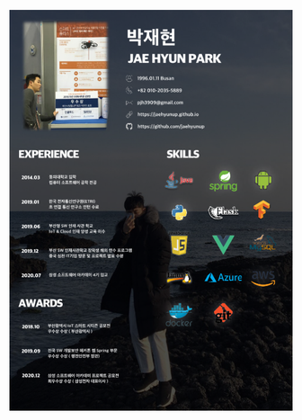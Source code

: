 ![프로필](https://github.com/jaehyunup/jaehyunup.github.io/blob/master/img/2020_12_17_parkjaehyun_portfolio_2.png)

